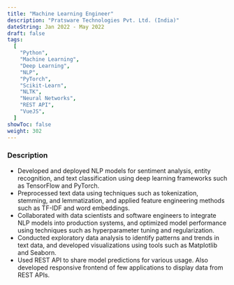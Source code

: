 ```yaml
---
title: "Machine Learning Engineer"
description: "Pratsware Technologies Pvt. Ltd. (India)"
dateString: Jan 2022 - May 2022
draft: false
tags:
  [
    "Python",
    "Machine Learning",
    "Deep Learning",
    "NLP",
    "PyTorch",
    "Scikit-Learn",
    "NLTK",
    "Neural Networks",
    "REST API",
    "VueJS",
  ]
showToc: false
weight: 302
---
```


### Description

- Developed and deployed NLP models for sentiment analysis, entity recognition, and text classification using deep learning frameworks such as TensorFlow and PyTorch.
- Preprocessed text data using techniques such as tokenization, stemming, and lemmatization, and applied feature engineering methods such as TF-IDF and word embeddings.
- Collaborated with data scientists and software engineers to integrate NLP models into production systems, and optimized model performance using techniques such as hyperparameter tuning and regularization.
- Conducted exploratory data analysis to identify patterns and trends in text data, and developed visualizations using tools such as Matplotlib and Seaborn.
- Used REST API to share model predictions for various usage. Also developed responsive frontend of few applications to display data from REST APIs.

<!-- ![](/experience/16bit/img1.jpeg#center) -->
